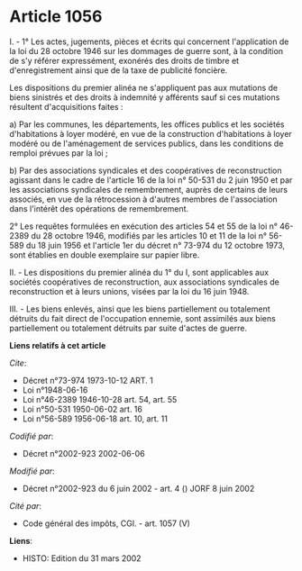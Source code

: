 # Article 1056

I. - 1° Les actes, jugements, pièces et écrits qui concernent l'application de la loi du 28 octobre 1946 sur les dommages de
guerre sont, à la condition de s'y référer expressément, exonérés des droits de timbre et d'enregistrement ainsi que de la
taxe de publicité foncière.

Les dispositions du premier alinéa ne s'appliquent pas aux mutations de biens sinistrés et des droits à indemnité y afférents
sauf si ces mutations résultent d'acquisitions faites :

a) Par les communes, les départements, les offices publics et les sociétés d'habitations à loyer modéré, en vue de la
construction d'habitations à loyer modéré ou de l'aménagement de services publics, dans les conditions de remploi prévues par
la loi ;

b) Par des associations syndicales et des coopératives de reconstruction agissant dans le cadre de l'article 16 de la loi n°
50-531 du 2 juin 1950 et par les associations syndicales de remembrement, auprès de certains de leurs associés, en vue de la
rétrocession à d'autres membres de l'association dans l'intérêt des opérations de remembrement.

2° Les requêtes formulées en exécution des articles 54 et 55 de la loi n° 46-2389 du 28 octobre 1946, modifiés par les
articles 10 et 11 de la loi n° 56-589 du 18 juin 1956 et l'article 1er du décret n° 73-974 du 12 octobre 1973, sont établies
en double exemplaire sur papier libre.

II. - Les dispositions du premier alinéa du 1° du I, sont applicables aux sociétés coopératives de reconstruction, aux
associations syndicales de reconstruction et à leurs unions, visées par la loi du 16 juin 1948.

III. - Les biens enlevés, ainsi que les biens partiellement ou totalement détruits du fait direct de l'occupation ennemie,
sont assimilés aux biens partiellement ou totalement détruits par suite d'actes de guerre.

**Liens relatifs à cet article**

_Cite_:

  - Décret n°73-974 1973-10-12 ART. 1
  - Loi n°1948-06-16
  - Loi n°46-2389 1946-10-28 art. 54, art. 55
  - Loi n°50-531 1950-06-02 art. 16
  - Loi n°56-589 1956-06-18 art. 10, art. 11

_Codifié par_:

  - Décret n°2002-923 2002-06-06

_Modifié par_:

  - Décret n°2002-923 du 6 juin 2002 - art. 4 () JORF 8 juin 2002

_Cité par_:

  - Code général des impôts, CGI. - art. 1057 (V)

**Liens**:

  - HISTO: Edition du 31 mars 2002
